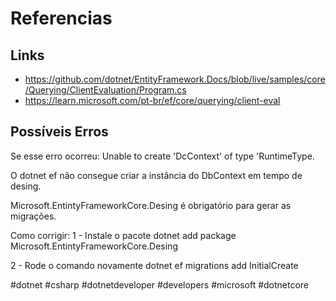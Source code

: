 # Referencias 

## Links
- https://github.com/dotnet/EntityFramework.Docs/blob/live/samples/core/Querying/ClientEvaluation/Program.cs
- https://learn.microsoft.com/pt-br/ef/core/querying/client-eval

## Possíveis Erros 

Se esse erro ocorreu: Unable to create 'DcContext' of type 'RuntimeType.

O dotnet ef não consegue criar a instância do DbContext em tempo de desing.

Microsoft.EntintyFrameworkCore.Desing é obrigatório para gerar as migrações.

Como corrigir:
1 - Instale o pacote
dotnet add package Microsoft.EntintyFrameworkCore.Desing

2 - Rode o comando novamente
dotnet ef migrations add InitialCreate

#dotnet #csharp #dotnetdeveloper #developers #microsoft  #dotnetcore 